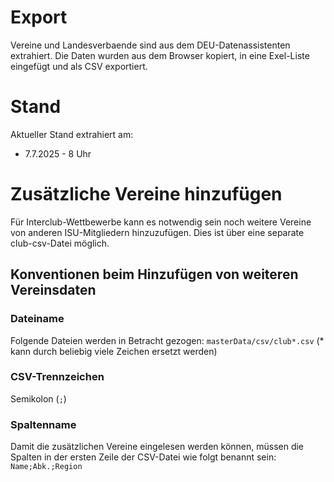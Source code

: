 # Export
Vereine und Landesverbaende sind aus dem DEU-Datenassistenten extrahiert.
Die Daten wurden aus dem Browser kopiert, in eine Exel-Liste eingefügt und als CSV exportiert.

# Stand
Aktueller Stand extrahiert am:
- 7.7.2025 - 8 Uhr

# Zusätzliche Vereine hinzufügen
Für Interclub-Wettbewerbe kann es notwendig sein noch weitere Vereine von anderen ISU-Mitgliedern hinzuzufügen.
Dies ist über eine separate club-csv-Datei möglich.

## Konventionen beim Hinzufügen von weiteren Vereinsdaten
### Dateiname
Folgende Dateien werden in Betracht gezogen:
`masterData/csv/club*.csv`
(* kann durch beliebig viele Zeichen ersetzt werden)

### CSV-Trennzeichen
Semikolon (`;`)

### Spaltenname
Damit die zusätzlichen Vereine eingelesen werden können, müssen die Spalten in der ersten Zeile der CSV-Datei wie folgt benannt sein:
`Name;Abk.;Region`
